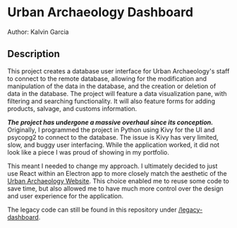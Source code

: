# Urban Archaeology Dashboard
Author: Kalvin Garcia

## Description
This project creates a database user interface for Urban Archaeology's staff to connect to the remote database, allowing for the modification and manipulation of the data in the database, and the creation or deletion of data in the database. The project will feature a data visualization pane, with filtering and searching functionality. It will also feature forms for adding products, salvage, and customs information.

***The project has undergone a massive overhaul since its conception.*** Originally, I programmed the project in Python using Kivy for the UI and psycopg2 to connect to the database. The issue is Kivy has very limited, slow, and buggy user interfacing. While the application worked, it did not look like a piece I was proud of showing in my portfolio.

This meant I needed to change my approach. I ultimately decided to just use React within an Electron app to more closely match the aesthetic of the [Urban Archaeology Website](https://urbarch-website.kalvin.live). This choice enabled me to reuse some code to save time, but also allowed me to have much more control over the design and user experience for the application.

The legacy code can still be found in this repository under [/legacy-dashboard](legacy-dashboard).